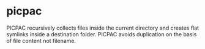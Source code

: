 # picpac
PICPAC recursively collects files inside the current directory and creates flat symlinks
inside a destination folder. PICPAC avoids duplication on the basis of file content not filename. 